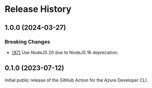 # Release History

## 1.0.0 (2024-03-27)

### Breaking Changes

- [[87]](https://github.com/Azure/setup-azd/pull/87) Use NodeJS 20 due to NodeJS 16 deprecation.

## 0.1.0 (2023-07-12)

Initial public release of the GitHub Action for the Azure Developer CLI.
